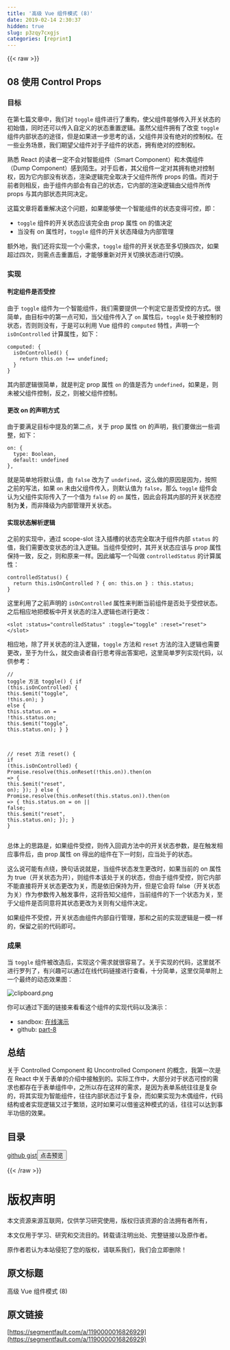 ```yaml
---
title: '高级 Vue 组件模式 (8)' 
date: 2019-02-14 2:30:37
hidden: true
slug: p3zqy7cxgjs
categories: [reprint]
---
```


{{< raw >}}

                    
<h2 id="articleHeader0">08 使用 Control Props</h2>
<h3 id="articleHeader1">目标</h3>
<p>在第七篇文章中，我们对 <code>toggle</code> 组件进行了重构，使父组件能够传入开关状态的初始值，同时还可以传入自定义的状态重置逻辑。虽然父组件拥有了改变 <code>toggle</code> 组件内部状态的途径，但是如果进一步思考的话，父组件并没有绝对的控制权。在一些业务场景，我们期望父组件对于子组件的状态，拥有绝对的控制权。</p>
<p>熟悉 React 的读者一定不会对智能组件（Smart Component）和木偶组件（Dump Component）感到陌生。对于后者，其父组件一定对其拥有绝对控制权，因为它内部没有状态，渲染逻辑完全取决于父组件所传 props 的值。而对于前者则相反，由于组件内部会有自己的状态，它内部的渲染逻辑由父组件所传 props 与其内部状态共同决定。</p>
<p>这篇文章将着重解决这个问题，如果能够使一个智能组件的状态变得可控，即：</p>
<ul>
<li>
<code>toggle</code> 组件的开关状态应该完全由 prop 属性 on 的值决定</li>
<li>当没有 on 属性时，<code>toggle</code> 组件的开关状态降级为内部管理</li>
</ul>
<p>额外地，我们还将实现一个小需求，<code>toggle</code> 组件的开关状态至多切换四次，如果超过四次，则需点击重置后，才能够重新对开关切换状态进行切换。</p>
<h3 id="articleHeader2">实现</h3>
<h4>判定组件是否受控</h4>
<p>由于 <code>toggle</code> 组件为一个智能组件，我们需要提供一个判定它是否受控的方式。很简单，由目标中的第一点可知，当父组件传入了 <code>on</code> 属性后，<code>toggle</code> 处于被控制的状态，否则则没有，于是可以利用 Vue 组件的 <code>computed</code> 特性，声明一个 <code>isOnControlled</code> 计算属性，如下：</p>
<div class="widget-codetool" style="display:none;">
      <div class="widget-codetool--inner">
      <span class="selectCode code-tool" data-toggle="tooltip" data-placement="top" title="" data-original-title="全选"></span>
      <span type="button" class="copyCode code-tool" data-toggle="tooltip" data-placement="top" data-clipboard-text="computed: {
  isOnControlled() {
    return this.on !== undefined;
  }
}" title="" data-original-title="复制"></span>
      <span type="button" class="saveToNote code-tool" data-toggle="tooltip" data-placement="top" title="" data-original-title="放进笔记"></span>
      </div>
      </div><pre class="hljs coffeescript"><code>computed: {
  isOnControlled() {
    <span class="hljs-keyword">return</span> <span class="hljs-keyword">this</span>.<span class="hljs-literal">on</span> !== <span class="hljs-literal">undefined</span>;
  }
}</code></pre>
<p>其内部逻辑很简单，就是判定 prop 属性 <code>on</code> 的值是否为 <code>undefined</code>，如果是，则未被父组件控制，反之，则被父组件控制。</p>
<h4>更改 on 的声明方式</h4>
<p>由于要满足目标中提及的第二点，关于 prop 属性 on 的声明，我们要做出一些调整，如下：</p>
<div class="widget-codetool" style="display:none;">
      <div class="widget-codetool--inner">
      <span class="selectCode code-tool" data-toggle="tooltip" data-placement="top" title="" data-original-title="全选"></span>
      <span type="button" class="copyCode code-tool" data-toggle="tooltip" data-placement="top" data-clipboard-text="on: {
  type: Boolean,
  default: undefined
}," title="" data-original-title="复制"></span>
      <span type="button" class="saveToNote code-tool" data-toggle="tooltip" data-placement="top" title="" data-original-title="放进笔记"></span>
      </div>
      </div><pre class="hljs css"><code><span class="hljs-selector-tag">on</span>: {
  <span class="hljs-attribute">type</span>: Boolean,
  default: undefined
},</code></pre>
<p>就是简单地将默认值，由 <code>false</code> 改为了 <code>undefined</code>，这么做的原因是因为，按照之前的写法，如果 <code>on</code> 未由父组件传入，则默认值为 <code>false</code>，那么 <code>toggle</code> 组件会认为父组件实际传入了一个值为 <code>false</code> 的 <code>on</code> 属性，因此会将其内部的开关状态控制为<strong>关</strong>，而非降级为内部管理开关状态。</p>
<h4>实现状态解析逻辑</h4>
<p>之前的实现中，通过 scope-slot 注入插槽的状态完全取决于组件内部 <code>status</code> 的值，我们需要改变状态的注入逻辑。当组件受控时，其开关状态应该与 prop 属性保持一致，反之，则和原来一样。因此编写一个叫做 <code>controlledStatus</code> 的计算属性：</p>
<div class="widget-codetool" style="display:none;">
      <div class="widget-codetool--inner">
      <span class="selectCode code-tool" data-toggle="tooltip" data-placement="top" title="" data-original-title="全选"></span>
      <span type="button" class="copyCode code-tool" data-toggle="tooltip" data-placement="top" data-clipboard-text="controlledStatus() {
  return this.isOnControlled ? { on: this.on } : this.status;
}" title="" data-original-title="复制"></span>
      <span type="button" class="saveToNote code-tool" data-toggle="tooltip" data-placement="top" title="" data-original-title="放进笔记"></span>
      </div>
      </div><pre class="hljs kotlin"><code>controlledStatus() {
  <span class="hljs-keyword">return</span> <span class="hljs-keyword">this</span>.isOnControlled ? { on: <span class="hljs-keyword">this</span>.on } : <span class="hljs-keyword">this</span>.status;
}</code></pre>
<p>这里利用了之前声明的 <code>isOnControlled</code> 属性来判断当前组件是否处于受控状态。之后相应地把模板中开关状态的注入逻辑也进行更改：</p>
<div class="widget-codetool" style="display:none;">
      <div class="widget-codetool--inner">
      <span class="selectCode code-tool" data-toggle="tooltip" data-placement="top" title="" data-original-title="全选"></span>
      <span type="button" class="copyCode code-tool" data-toggle="tooltip" data-placement="top" data-clipboard-text="<slot :status=&quot;controlledStatus&quot; :toggle=&quot;toggle&quot; :reset=&quot;reset&quot;></slot>" title="" data-original-title="复制"></span>
      <span type="button" class="saveToNote code-tool" data-toggle="tooltip" data-placement="top" title="" data-original-title="放进笔记"></span>
      </div>
      </div><pre class="hljs elixir"><code style="word-break: break-word; white-space: initial;">&lt;slot <span class="hljs-symbol">:status=<span class="hljs-string">"controlledStatus"</span></span> <span class="hljs-symbol">:toggle=<span class="hljs-string">"toggle"</span></span> <span class="hljs-symbol">:reset=<span class="hljs-string">"reset"</span>&gt;&lt;/slot&gt;</span></code></pre>
<p>相应地，除了开关状态的注入逻辑，<code>toggle</code> 方法和 <code>reset</code> 方法的注入逻辑也需要更改，至于为什么，就交由读者自行思考得出答案吧，这里简单罗列实现代码，以供参考：</p>
<div class="widget-codetool" style="display:none;">
      <div class="widget-codetool--inner">
      <span class="selectCode code-tool" data-toggle="tooltip" data-placement="top" title="" data-original-title="全选"></span>
      <span type="button" class="copyCode code-tool" data-toggle="tooltip" data-placement="top" data-clipboard-text="// toggle 方法
toggle() {
  if (this.isOnControlled) {
    this.$emit(&quot;toggle&quot;, !this.on);
  } else {
    this.status.on = !this.status.on;
    this.$emit(&quot;toggle&quot;, this.status.on);
  }
}

// reset 方法
reset() {
  if (this.isOnControlled) {
    Promise.resolve(this.onReset(!this.on)).then(on => {
      this.$emit(&quot;reset&quot;, on);
    });
  } else {
    Promise.resolve(this.onReset(this.status.on)).then(on => {
      this.status.on = on || false;
      this.$emit(&quot;reset&quot;, this.status.on);
    });
  }
}" title="" data-original-title="复制"></span>
      <span type="button" class="saveToNote code-tool" data-toggle="tooltip" data-placement="top" title="" data-original-title="放进笔记"></span>
      </div>
      </div><pre class="hljs kotlin"><code><span class="hljs-comment">// toggle 方法</span>
toggle() {
  <span class="hljs-keyword">if</span> (<span class="hljs-keyword">this</span>.isOnControlled) {
    <span class="hljs-keyword">this</span>.$emit(<span class="hljs-string">"toggle"</span>, !<span class="hljs-keyword">this</span>.on);
  } <span class="hljs-keyword">else</span> {
    <span class="hljs-keyword">this</span>.status.on = !<span class="hljs-keyword">this</span>.status.on;
    <span class="hljs-keyword">this</span>.$emit(<span class="hljs-string">"toggle"</span>, <span class="hljs-keyword">this</span>.status.on);
  }
}

<span class="hljs-comment">// reset 方法</span>
reset() {
  <span class="hljs-keyword">if</span> (<span class="hljs-keyword">this</span>.isOnControlled) {
    Promise.resolve(<span class="hljs-keyword">this</span>.onReset(!<span class="hljs-keyword">this</span>.on)).then(on =&gt; {
      <span class="hljs-keyword">this</span>.$emit(<span class="hljs-string">"reset"</span>, on);
    });
  } <span class="hljs-keyword">else</span> {
    Promise.resolve(<span class="hljs-keyword">this</span>.onReset(<span class="hljs-keyword">this</span>.status.on)).then(on =&gt; {
      <span class="hljs-keyword">this</span>.status.on = on || <span class="hljs-literal">false</span>;
      <span class="hljs-keyword">this</span>.$emit(<span class="hljs-string">"reset"</span>, <span class="hljs-keyword">this</span>.status.on);
    });
  }
}</code></pre>
<p>总体上的思路是，如果组件受控，则传入回调方法中的开关状态参数，是在触发相应事件后，由 prop 属性 on 得出的组件在下一时刻，应当处于的状态。</p>
<p>这么说可能有点绕，换句话说就是，当组件状态发生更改时，如果当前的 on 属性为 true（开关状态为开），则组件本该处于关的状态，但由于组件受控，则它内部不能直接将开关状态更改为关，而是依旧保持为开，但是它会将 false（开关状态为关）作为参数传入触发事件，这将告知父组件，当前组件的下一个状态为关，至于父组件是否同意将其状态更改为关则有父组件决定。</p>
<p>如果组件不受控，开关状态由组件内部自行管理，那和之前的实现逻辑是一模一样的，保留之前的代码即可。</p>
<h3 id="articleHeader3">成果</h3>
<p>当 <code>toggle</code> 组件被改造后，实现这个需求就很容易了。关于实现的代码，这里就不进行罗列了，有兴趣可以通过在线代码链接进行查看，十分简单，这里仅简单附上一个最终的动态效果图：</p>
<p><span class="img-wrap"><img data-src="/img/bVbiLB8?w=238&amp;h=309" src="https://static.alili.tech/img/bVbiLB8?w=238&amp;h=309" alt="clipboard.png" title="clipboard.png" style="cursor: pointer;"></span></p>
<p>你可以通过下面的链接来看看这个组件的实现代码以及演示：</p>
<ul>
<li>sandbox: <a href="https://codesandbox.io/s/1w04j47r37" rel="nofollow noreferrer" target="_blank">在线演示</a>
</li>
<li>github: <a href="https://github.com/haoliangwu/advanced-vue-component-patterns/tree/part-8" rel="nofollow noreferrer" target="_blank">part-8</a>
</li>
</ul>
<h2 id="articleHeader4">总结</h2>
<p>关于 Controlled Component 和 Uncontrolled Component 的概念，我第一次是在 React 中关于表单的介绍中接触到的。实际工作中，大部分对于状态可控的需求也都存在于表单组件中，之所以存在这样的需求，是因为表单系统往往是复杂的，将其实现为智能组件，往往内部状态过于复杂，而如果实现为木偶组件，代码结构或者实现逻辑又过于繁琐，这时如果可以借鉴这种模式的话，往往可以达到事半功倍的效果。</p>
<h2 id="articleHeader5">目录</h2>
<p><a href="https://gist.github.com/haoliangwu/11f5bcd1bf389ad80d7970ecd716ff3a" rel="nofollow noreferrer" target="_blank">github gist</a><button class="btn btn-xs btn-default ml10 preview" data-url="haoliangwu/11f5bcd1bf389ad80d7970ecd716ff3a" data-typeid="1">点击预览</button></p>

                
{{< /raw >}}

# 版权声明
本文资源来源互联网，仅供学习研究使用，版权归该资源的合法拥有者所有，

本文仅用于学习、研究和交流目的。转载请注明出处、完整链接以及原作者。

原作者若认为本站侵犯了您的版权，请联系我们，我们会立即删除！

## 原文标题
高级 Vue 组件模式 (8)

## 原文链接
[https://segmentfault.com/a/1190000016826929](https://segmentfault.com/a/1190000016826929)

